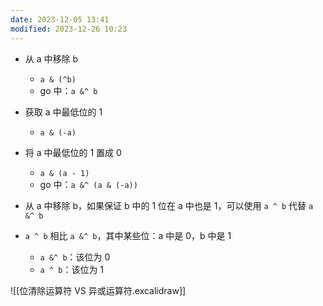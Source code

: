 ```yaml
---
date: 2023-12-05 13:41
modified: 2023-12-26 10:23
---
```


- 从 a 中移除 b
	- `a & (^b)`
	- go 中：`a &^ b`
- 获取 a 中最低位的 1
	- `a & (-a)`
- 将 a 中最低位的 1 置成 0
	- `a & (a - 1)`
	- go 中：`a &^ (a & (-a))`

- 从 a 中移除 b，如果保证 b 中的 1 位在 a 中也是 1，可以使用 `a ^ b` 代替 `a &^ b`
- `a ^ b` 相比 `a &^ b`，其中某些位：a 中是 0，b 中是 1
	- `a &^ b`：该位为 0
	- `a ^ b`：该位为 1

![[位清除运算符 VS 异或运算符.excalidraw]]
